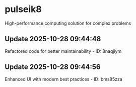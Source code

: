 # pulseik8
High-performance computing solution for complex problems

## Update 2025-10-28 09:44:48
Refactored code for better maintainability - ID: 8naqjiym


## Update 2025-10-28 09:44:56
Enhanced UI with modern best practices - ID: bms85zza

